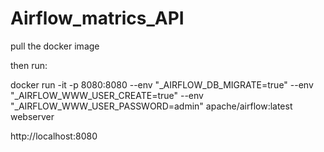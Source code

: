 # Airflow_matrics_API

pull the docker image


then run:


docker run -it -p 8080:8080  --env "_AIRFLOW_DB_MIGRATE=true" --env "_AIRFLOW_WWW_USER_CREATE=true" --env "_AIRFLOW_WWW_USER_PASSWORD=admin" apache/airflow:latest webserver

http://localhost:8080
